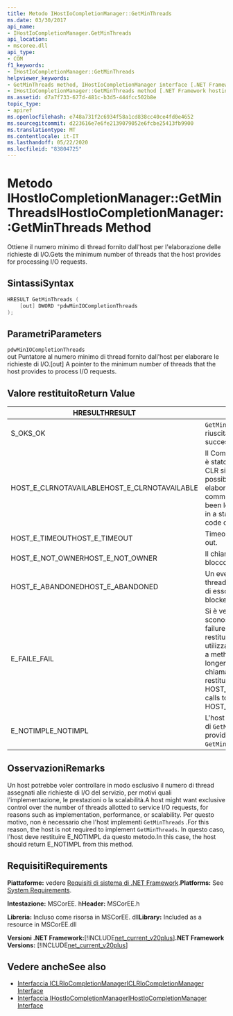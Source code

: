 ```yaml
---
title: Metodo IHostIoCompletionManager::GetMinThreads
ms.date: 03/30/2017
api_name:
- IHostIoCompletionManager.GetMinThreads
api_location:
- mscoree.dll
api_type:
- COM
f1_keywords:
- IHostIoCompletionManager::GetMinThreads
helpviewer_keywords:
- GetMinThreads method, IHostIoCompletionManager interface [.NET Framework hosting]
- IHostIoCompletionManager::GetMinThreads method [.NET Framework hosting]
ms.assetid: d7a7f733-677d-481c-b3d5-444fcc502b8e
topic_type:
- apiref
ms.openlocfilehash: e748a731f2c6934f58a1cd838cc40ce4fd0e4652
ms.sourcegitcommit: d223616e7e6fe2139079052e6fcbe25413fb9900
ms.translationtype: MT
ms.contentlocale: it-IT
ms.lasthandoff: 05/22/2020
ms.locfileid: "83804725"
---
```

# <a name="ihostiocompletionmanagergetminthreads-method"></a><span data-ttu-id="2db49-102">Metodo IHostIoCompletionManager::GetMinThreads</span><span class="sxs-lookup"><span data-stu-id="2db49-102">IHostIoCompletionManager::GetMinThreads Method</span></span>
<span data-ttu-id="2db49-103">Ottiene il numero minimo di thread fornito dall'host per l'elaborazione delle richieste di I/O.</span><span class="sxs-lookup"><span data-stu-id="2db49-103">Gets the minimum number of threads that the host provides for processing I/O requests.</span></span>  
  
## <a name="syntax"></a><span data-ttu-id="2db49-104">Sintassi</span><span class="sxs-lookup"><span data-stu-id="2db49-104">Syntax</span></span>  
  
```cpp  
HRESULT GetMinThreads (  
    [out] DWORD *pdwMinIOCompletionThreads  
);  
```  
  
## <a name="parameters"></a><span data-ttu-id="2db49-105">Parametri</span><span class="sxs-lookup"><span data-stu-id="2db49-105">Parameters</span></span>  
 `pdwMinIOCompletionThreads`  
 <span data-ttu-id="2db49-106">out Puntatore al numero minimo di thread fornito dall'host per elaborare le richieste di I/O.</span><span class="sxs-lookup"><span data-stu-id="2db49-106">[out] A pointer to the minimum number of threads that the host provides to process I/O requests.</span></span>  
  
## <a name="return-value"></a><span data-ttu-id="2db49-107">Valore restituito</span><span class="sxs-lookup"><span data-stu-id="2db49-107">Return Value</span></span>  
  
|<span data-ttu-id="2db49-108">HRESULT</span><span class="sxs-lookup"><span data-stu-id="2db49-108">HRESULT</span></span>|<span data-ttu-id="2db49-109">Descrizione</span><span class="sxs-lookup"><span data-stu-id="2db49-109">Description</span></span>|  
|-------------|-----------------|  
|<span data-ttu-id="2db49-110">S_OK</span><span class="sxs-lookup"><span data-stu-id="2db49-110">S_OK</span></span>|<span data-ttu-id="2db49-111">`GetMinThreads`la restituzione è riuscita.</span><span class="sxs-lookup"><span data-stu-id="2db49-111">`GetMinThreads` returned successfully.</span></span>|  
|<span data-ttu-id="2db49-112">HOST_E_CLRNOTAVAILABLE</span><span class="sxs-lookup"><span data-stu-id="2db49-112">HOST_E_CLRNOTAVAILABLE</span></span>|<span data-ttu-id="2db49-113">Il Common Language Runtime (CLR) non è stato caricato in un processo oppure CLR si trova in uno stato in cui non è possibile eseguire codice gestito o elaborare la chiamata correttamente.</span><span class="sxs-lookup"><span data-stu-id="2db49-113">The common language runtime (CLR) has not been loaded into a process, or the CLR is in a state in which it cannot run managed code or process the call successfully.</span></span>|  
|<span data-ttu-id="2db49-114">HOST_E_TIMEOUT</span><span class="sxs-lookup"><span data-stu-id="2db49-114">HOST_E_TIMEOUT</span></span>|<span data-ttu-id="2db49-115">Timeout della chiamata.</span><span class="sxs-lookup"><span data-stu-id="2db49-115">The call timed out.</span></span>|  
|<span data-ttu-id="2db49-116">HOST_E_NOT_OWNER</span><span class="sxs-lookup"><span data-stu-id="2db49-116">HOST_E_NOT_OWNER</span></span>|<span data-ttu-id="2db49-117">Il chiamante non è il proprietario del blocco.</span><span class="sxs-lookup"><span data-stu-id="2db49-117">The caller does not own the lock.</span></span>|  
|<span data-ttu-id="2db49-118">HOST_E_ABANDONED</span><span class="sxs-lookup"><span data-stu-id="2db49-118">HOST_E_ABANDONED</span></span>|<span data-ttu-id="2db49-119">Un evento è stato annullato mentre un thread bloccato o Fiber era in attesa su di esso.</span><span class="sxs-lookup"><span data-stu-id="2db49-119">An event was canceled while a blocked thread or fiber was waiting on it.</span></span>|  
|<span data-ttu-id="2db49-120">E_FAIL</span><span class="sxs-lookup"><span data-stu-id="2db49-120">E_FAIL</span></span>|<span data-ttu-id="2db49-121">Si è verificato un errore irreversibile sconosciuto.</span><span class="sxs-lookup"><span data-stu-id="2db49-121">An unknown catastrophic failure occurred.</span></span> <span data-ttu-id="2db49-122">Quando un metodo restituisce E_FAIL, CLR non è più utilizzabile all'interno del processo.</span><span class="sxs-lookup"><span data-stu-id="2db49-122">When a method returns E_FAIL, the CLR is no longer usable within the process.</span></span> <span data-ttu-id="2db49-123">Le chiamate successive ai metodi di hosting restituiscono HOST_E_CLRNOTAVAILABLE.</span><span class="sxs-lookup"><span data-stu-id="2db49-123">Subsequent calls to hosting methods return HOST_E_CLRNOTAVAILABLE.</span></span>|  
|<span data-ttu-id="2db49-124">E_NOTIMPL</span><span class="sxs-lookup"><span data-stu-id="2db49-124">E_NOTIMPL</span></span>|<span data-ttu-id="2db49-125">L'host non fornisce un'implementazione di `GetMinThreads` .</span><span class="sxs-lookup"><span data-stu-id="2db49-125">The host does not provide an implementation of `GetMinThreads`.</span></span>|  
  
## <a name="remarks"></a><span data-ttu-id="2db49-126">Osservazioni</span><span class="sxs-lookup"><span data-stu-id="2db49-126">Remarks</span></span>  
 <span data-ttu-id="2db49-127">Un host potrebbe voler controllare in modo esclusivo il numero di thread assegnati alle richieste di I/O del servizio, per motivi quali l'implementazione, le prestazioni o la scalabilità.</span><span class="sxs-lookup"><span data-stu-id="2db49-127">A host might want exclusive control over the number of threads allotted to service I/O requests, for reasons such as implementation, performance, or scalability.</span></span> <span data-ttu-id="2db49-128">Per questo motivo, non è necessario che l'host implementi `GetMinThreads` .</span><span class="sxs-lookup"><span data-stu-id="2db49-128">For this reason, the host is not required to implement `GetMinThreads`.</span></span> <span data-ttu-id="2db49-129">In questo caso, l'host deve restituire E_NOTIMPL da questo metodo.</span><span class="sxs-lookup"><span data-stu-id="2db49-129">In this case, the host should return E_NOTIMPL from this method.</span></span>  
  
## <a name="requirements"></a><span data-ttu-id="2db49-130">Requisiti</span><span class="sxs-lookup"><span data-stu-id="2db49-130">Requirements</span></span>  
 <span data-ttu-id="2db49-131">**Piattaforme:** vedere [Requisiti di sistema di .NET Framework](../../get-started/system-requirements.md).</span><span class="sxs-lookup"><span data-stu-id="2db49-131">**Platforms:** See [System Requirements](../../get-started/system-requirements.md).</span></span>  
  
 <span data-ttu-id="2db49-132">**Intestazione:** MSCorEE. h</span><span class="sxs-lookup"><span data-stu-id="2db49-132">**Header:** MSCorEE.h</span></span>  
  
 <span data-ttu-id="2db49-133">**Libreria:** Incluso come risorsa in MSCorEE. dll</span><span class="sxs-lookup"><span data-stu-id="2db49-133">**Library:** Included as a resource in MSCorEE.dll</span></span>  
  
 <span data-ttu-id="2db49-134">**Versioni .NET Framework:**[!INCLUDE[net_current_v20plus](../../../../includes/net-current-v20plus-md.md)]</span><span class="sxs-lookup"><span data-stu-id="2db49-134">**.NET Framework Versions:** [!INCLUDE[net_current_v20plus](../../../../includes/net-current-v20plus-md.md)]</span></span>  
  
## <a name="see-also"></a><span data-ttu-id="2db49-135">Vedere anche</span><span class="sxs-lookup"><span data-stu-id="2db49-135">See also</span></span>

- [<span data-ttu-id="2db49-136">Interfaccia ICLRIoCompletionManager</span><span class="sxs-lookup"><span data-stu-id="2db49-136">ICLRIoCompletionManager Interface</span></span>](iclriocompletionmanager-interface.md)
- [<span data-ttu-id="2db49-137">Interfaccia IHostIoCompletionManager</span><span class="sxs-lookup"><span data-stu-id="2db49-137">IHostIoCompletionManager Interface</span></span>](ihostiocompletionmanager-interface.md)
